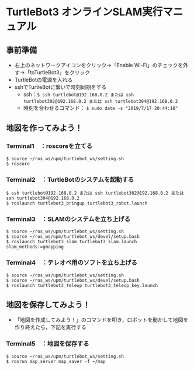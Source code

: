# TurtleBot3 オンラインSLAM実行マニュアル

## 事前準備
* 右上のネットワークアイコンをクリック→「Enable Wi-Fi」のチェックを外す→「toTurtleBot3」をクリック
* TurtleBotの電源を入れる
* sshでTurtleBotに繋いで時刻同期をする
  * ssh：`$ ssh turtlebot@192.168.0.2 または ssh turtlebot302@192.168.0.2 または ssh turtlebot304@192.168.0.2`
  * 時刻を合わせるコマンド： `$ sudo date -s "2019/7/17 20:44:10"`

## 地図を作ってみよう！
### Terminal1　：roscoreを立てる
```
$ source ~/ros_ws/upm/turtlebot_ws/setting.sh
$ roscore
```

### Terminal2　：TurtleBotのシステムを起動する
```
$ ssh turtlebot@192.168.0.2 または ssh turtlebot302@192.168.0.2 または ssh turtlebot304@192.168.0.2
$ roslaunch turtlebot3_bringup turtlebot3_robot.launch
```

### Terminal3　：SLAMのシステムを立ち上げる
```
$ source ~/ros_ws/upm/turtlebot_ws/setting.sh
$ source ~/ros_ws/upm/turtlebot_ws/devel/setup.bash
$ roslaunch turtlebot3_slam turtlebot3_slam.launch slam_methods:=gmapping
```

### Terminal4　：テレオペ用のソフトを立ち上げる
```
$ source ~/ros_ws/upm/turtlebot_ws/setting.sh
$ source ~/ros_ws/upm/turtlebot_ws/devel/setup.bash
$ roslaunch turtlebot3_teleop turtlebot3_teleop_key.launch
```

## 地図を保存してみよう！
* 「地図を作成してみよう！」のコマンドを叩き，ロボットを動かして地図を作り終えたら，下記を実行する

### Terminal5　：地図を保存する
```
$ source ~/ros_ws/upm/turtlebot_ws/setting.sh
$ rosrun map_server map_saver -f ~/map
```